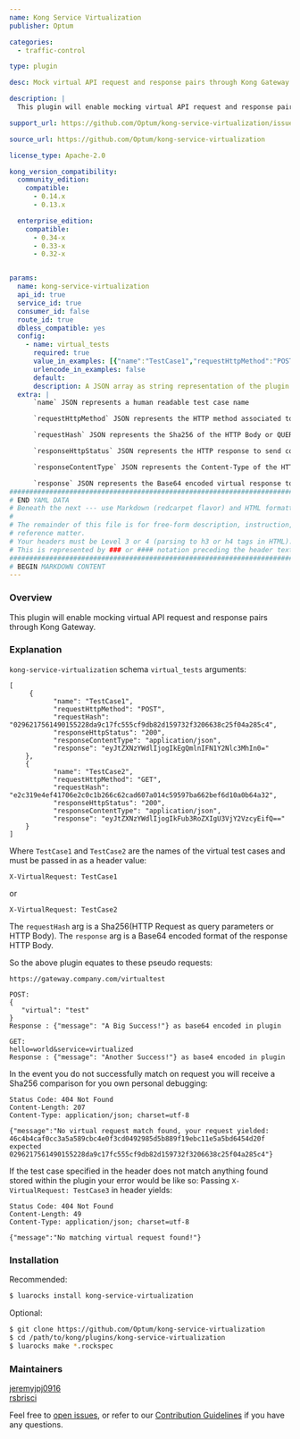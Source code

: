 ```yaml
---
name: Kong Service Virtualization
publisher: Optum

categories:
  - traffic-control

type: plugin

desc: Mock virtual API request and response pairs through Kong Gateway

description: |
  This plugin will enable mocking virtual API request and response pairs through Kong Gateway.

support_url: https://github.com/Optum/kong-service-virtualization/issues

source_url: https://github.com/Optum/kong-service-virtualization

license_type: Apache-2.0

kong_version_compatibility:
  community_edition:
    compatible:
      - 0.14.x
      - 0.13.x

  enterprise_edition:
    compatible:
      - 0.34-x
      - 0.33-x
      - 0.32-x


params:
  name: kong-service-virtualization
  api_id: true
  service_id: true
  consumer_id: false
  route_id: true
  dbless_compatible: yes
  config:
    - name: virtual_tests
      required: true
      value_in_examples: [{"name":"TestCase1","requestHttpMethod":"POST","requestHash":"0296217561490155228da9c17fc555cf9db82d159732f3206638c25f04a285c4","responseHttpStatus":"200","responseContentType":"application/json","response":"eyJtZXNzYWdlIjogIkEgQmlnIFN1Y2Nlc3MhIn0="},{"name":"TestCase2","requestHttpMethod":"GET","requestHash":"e2c319e4ef41706e2c0c1b266c62cad607a014c59597ba662bef6d10a0b64a32","responseHttpStatus":"200","responseContentType":"application/json","response":"eyJtZXNzYWdlIjogIkFub3RoZXIgU3VjY2VzcyEifQ=="}]
      urlencode_in_examples: false
      default:
      description: A JSON array as string representation of the plugin's configurable fields.
  extra: |
      `name` JSON represents a human readable test case name

      `requestHttpMethod` JSON represents the HTTP method associated to the virtual request

      `requestHash` JSON represents the Sha256 of the HTTP Body or QUERY Parameters of your request

      `responseHttpStatus` JSON represents the HTTP response to send consumers after successful virtual match

      `responseContentType` JSON represents the Content-Type of the HTTP response after successful virtual request match

      `response` JSON represents the Base64 encoded virtual response to send after successful virtual request match
###############################################################################
# END YAML DATA
# Beneath the next --- use Markdown (redcarpet flavor) and HTML formatting only.
#
# The remainder of this file is for free-form description, instruction, and
# reference matter.
# Your headers must be Level 3 or 4 (parsing to h3 or h4 tags in HTML).
# This is represented by ### or #### notation preceding the header text.
###############################################################################
# BEGIN MARKDOWN CONTENT
---
```


### Overview
This plugin will enable mocking virtual API request and response pairs through Kong Gateway.

### Explanation

`kong-service-virtualization` schema `virtual_tests` arguments:

```
[
     {
           "name": "TestCase1",           
           "requestHttpMethod": "POST",
           "requestHash": "0296217561490155228da9c17fc555cf9db82d159732f3206638c25f04a285c4",
           "responseHttpStatus": "200",
           "responseContentType": "application/json",
           "response": "eyJtZXNzYWdlIjogIkEgQmlnIFN1Y2Nlc3MhIn0="
    },
    {         
           "name": "TestCase2",           
           "requestHttpMethod": "GET",
           "requestHash": "e2c319e4ef41706e2c0c1b266c62cad607a014c59597ba662bef6d10a0b64a32",
           "responseHttpStatus": "200",
           "responseContentType": "application/json",
           "response": "eyJtZXNzYWdlIjogIkFub3RoZXIgU3VjY2VzcyEifQ=="
    }
]
```

Where `TestCase1` and `TestCase2` are the names of the virtual test cases and must be passed in as a header value:

`X-VirtualRequest: TestCase1`

or

`X-VirtualRequest: TestCase2`

The `requestHash` arg is a Sha256(HTTP Request as query parameters or HTTP Body).
The `response` arg is a Base64 encoded format of the response HTTP Body.

So the above plugin equates to these pseudo requests:

```
https://gateway.company.com/virtualtest

POST:
{
   "virtual": "test"
}
Response : {"message": "A Big Success!"} as base64 encoded in plugin

GET:
hello=world&service=virtualized
Response : {"message": "Another Success!"} as base4 encoded in plugin

```

In the event you do not successfully match on request you will receive a Sha256 comparison for you own personal debugging:

```
Status Code: 404 Not Found
Content-Length: 207
Content-Type: application/json; charset=utf-8

{"message":"No virtual request match found, your request yielded: 46c4b4caf0cc3a5a589cbc4e0f3cd0492985d5b889f19ebc11e5a5bd6454d20f expected 0296217561490155228da9c17fc555cf9db82d159732f3206638c25f04a285c4"}
```

If the test case specified in the header does not match anything found stored within the plugin your error would be like so:
Passing `X-VirtualRequest: TestCase3` in header yields:

```
Status Code: 404 Not Found
Content-Length: 49
Content-Type: application/json; charset=utf-8

{"message":"No matching virtual request found!"}
```

### Installation
Recommended:

```bash
$ luarocks install kong-service-virtualization
```

Optional:

```bash
$ git clone https://github.com/Optum/kong-service-virtualization
$ cd /path/to/kong/plugins/kong-service-virtualization
$ luarocks make *.rockspec
```

### Maintainers
[jeremyjpj0916](https://github.com/jeremyjpj0916)  
[rsbrisci](https://github.com/rsbrisci)  

Feel free to [open issues](https://github.com/Optum/kong-service-virtualization/issues), or refer to our [Contribution Guidelines](https://github.com/Optum/kong-service-virtualization/blob/master/CONTRIBUTING.md) if you have any questions.
